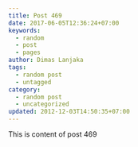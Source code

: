 ```yaml
---
title: Post 469
date: 2017-06-05T12:36:24+07:00
keywords:
  - random
  - post
  - pages
author: Dimas Lanjaka
tags:
  - random post
  - untagged
category:
  - random post
  - uncategorized
updated: 2012-12-03T14:50:35+07:00
---
```

This is content of post 469